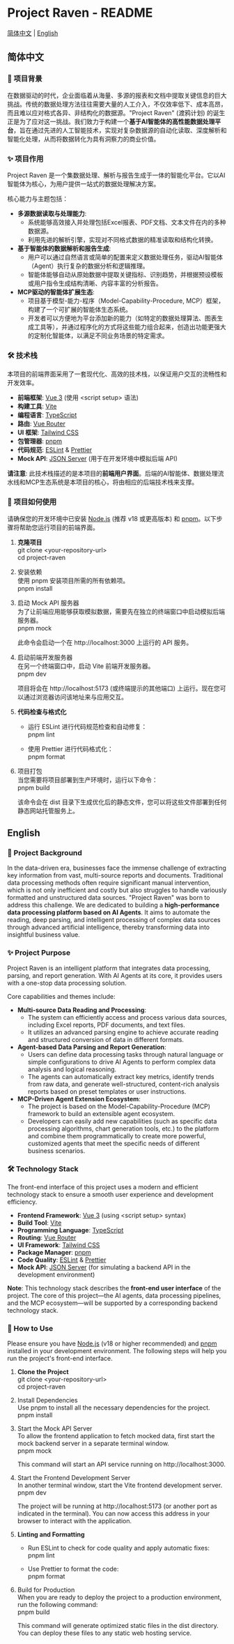 # **Project Raven \- README**

[简体中文](#bookmark=id.8bhcqjtfmji7) | [English](#bookmark=id.dqz15dyljibp)

## **简体中文**

### **🦅 项目背景**

在数据驱动的时代，企业面临着从海量、多源的报表和文档中提取关键信息的巨大挑战。传统的数据处理方法往往需要大量的人工介入，不仅效率低下、成本高昂，而且难以应对格式各异、非结构化的数据源。"Project Raven" (渡鸦计划) 的诞生正是为了应对这一挑战。我们致力于构建一个**基于AI智能体的高性能数据处理平台**，旨在通过先进的人工智能技术，实现对复杂数据源的自动化读取、深度解析和智能化处理，从而将数据转化为具有洞察力的商业价值。

### **✨ 项目作用**

Project Raven 是一个集数据处理、解析与报告生成于一体的智能化平台。它以AI智能体为核心，为用户提供一站式的数据处理解决方案。

核心能力与主题包括：

* **多源数据读取与处理能力**:  
  * 系统能够高效接入并处理包括Excel报表、PDF文档、文本文件在内的多种数据源。  
  * 利用先进的解析引擎，实现对不同格式数据的精准读取和结构化转换。  
* **基于智能体的数据解析和报告生成**:  
  * 用户可以通过自然语言或简单的配置来定义数据处理任务，驱动AI智能体（Agent）执行复杂的数据分析和逻辑推理。  
  * 智能体能够自动从原始数据中提取关键指标、识别趋势，并根据预设模板或用户指令生成结构清晰、内容丰富的分析报告。  
* **MCP驱动的智能体扩展生态**:  
  * 项目基于模型-能力-程序（Model-Capability-Procedure, MCP）框架，构建了一个可扩展的智能体生态系统。  
  * 开发者可以方便地为平台添加新的能力（如特定的数据处理算法、图表生成工具等），并通过程序化的方式将这些能力组合起来，创造出功能更强大的定制化智能体，以满足不同业务场景的特定需求。

### **🛠️ 技术栈**

本项目的前端界面采用了一套现代化、高效的技术栈，以保证用户交互的流畅性和开发效率。

* **前端框架**: [Vue 3](https://vuejs.org/) (使用 \<script setup\> 语法)  
* **构建工具**: [Vite](https://vitejs.dev/)  
* **编程语言**: [TypeScript](https://www.typescriptlang.org/)  
* **路由**: [Vue Router](https://router.vuejs.org/)  
* **UI 框架**: [Tailwind CSS](https://tailwindcss.com/)  
* **包管理器**: [pnpm](https://pnpm.io/)  
* **代码规范**: [ESLint](https://eslint.org/) & [Prettier](https://prettier.io/)  
* **Mock API**: [JSON Server](https://github.com/typicode/json-server) (用于在开发环境中模拟后端 API)

**请注意**: 此技术栈描述的是本项目的**前端用户界面**。后端的AI智能体、数据处理流水线和MCP生态系统是本项目的核心，将由相应的后端技术栈来支撑。

### **🚀 项目如何使用**

请确保您的开发环境中已安装 [Node.js](https://nodejs.org/) (推荐 v18 或更高版本) 和 [pnpm](https://pnpm.io/installation)。以下步骤将帮助您运行项目的前端界面。

1. **克隆项目**  
   git clone \<your-repository-url\>  
   cd project-raven

2. 安装依赖  
   使用 pnpm 安装项目所需的所有依赖项。  
   pnpm install

3. 启动 Mock API 服务器  
   为了让前端应用能够获取模拟数据，需要先在独立的终端窗口中启动模拟后端服务器。  
   pnpm mock

   此命令会启动一个在 http://localhost:3000 上运行的 API 服务。  

4. 启动前端开发服务器  
   在另一个终端窗口中，启动 Vite 前端开发服务器。  
   pnpm dev

   项目将会在 http://localhost:5173 (或终端提示的其他端口) 上运行。现在您可以通过浏览器访问该地址来与应用交互。  

5. **代码检查与格式化**  

   * 运行 ESLint 进行代码规范检查和自动修复：  
     pnpm lint

   * 使用 Prettier 进行代码格式化：  
     pnpm format

6. 项目打包  
   当您需要将项目部署到生产环境时，运行以下命令：  
   pnpm build

   该命令会在 dist 目录下生成优化后的静态文件，您可以将这些文件部署到任何静态网站托管服务上。

## **English**

### **🦅 Project Background**

In the data-driven era, businesses face the immense challenge of extracting key information from vast, multi-source reports and documents. Traditional data processing methods often require significant manual intervention, which is not only inefficient and costly but also struggles to handle variously formatted and unstructured data sources. "Project Raven" was born to address this challenge. We are dedicated to building a **high-performance data processing platform based on AI Agents**. It aims to automate the reading, deep parsing, and intelligent processing of complex data sources through advanced artificial intelligence, thereby transforming data into insightful business value.

### **✨ Project Purpose**

Project Raven is an intelligent platform that integrates data processing, parsing, and report generation. With AI Agents at its core, it provides users with a one-stop data processing solution.

Core capabilities and themes include:

* **Multi-source Data Reading and Processing**:  
  * The system can efficiently access and process various data sources, including Excel reports, PDF documents, and text files.  
  * It utilizes an advanced parsing engine to achieve accurate reading and structured conversion of data in different formats.  
* **Agent-based Data Parsing and Report Generation**:  
  * Users can define data processing tasks through natural language or simple configurations to drive AI Agents to perform complex data analysis and logical reasoning.  
  * The agents can automatically extract key metrics, identify trends from raw data, and generate well-structured, content-rich analysis reports based on preset templates or user instructions.  
* **MCP-Driven Agent Extension Ecosystem**:  
  * The project is based on the Model-Capability-Procedure (MCP) framework to build an extensible agent ecosystem.  
  * Developers can easily add new capabilities (such as specific data processing algorithms, chart generation tools, etc.) to the platform and combine them programmatically to create more powerful, customized agents that meet the specific needs of different business scenarios.

### **🛠️ Technology Stack**

The front-end interface of this project uses a modern and efficient technology stack to ensure a smooth user experience and development efficiency.

* **Frontend Framework**: [Vue 3](https://vuejs.org/) (using \<script setup\> syntax)  
* **Build Tool**: [Vite](https://vitejs.dev/)  
* **Programming Language**: [TypeScript](https://www.typescriptlang.org/)  
* **Routing**: [Vue Router](https://router.vuejs.org/)  
* **UI Framework**: [Tailwind CSS](https://tailwindcss.com/)  
* **Package Manager**: [pnpm](https://pnpm.io/)  
* **Code Quality**: [ESLint](https://eslint.org/) & [Prettier](https://prettier.io/)  
* **Mock API**: [JSON Server](https://github.com/typicode/json-server) (for simulating a backend API in the development environment)

**Note**: This technology stack describes the **front-end user interface** of the project. The core of this project—the AI agents, data processing pipelines, and the MCP ecosystem—will be supported by a corresponding backend technology stack.

### **🚀 How to Use**

Please ensure you have [Node.js](https://nodejs.org/) (v18 or higher recommended) and [pnpm](https://pnpm.io/installation) installed in your development environment. The following steps will help you run the project's front-end interface.

1. **Clone the Project**  
   git clone \<your-repository-url\>  
   cd project-raven

2. Install Dependencies  
   Use pnpm to install all the necessary dependencies for the project.  
   pnpm install

3. Start the Mock API Server  
   To allow the frontend application to fetch mocked data, first start the mock backend server in a separate terminal window.  
   pnpm mock

   This command will start an API service running on http://localhost:3000.  

4. Start the Frontend Development Server  
   In another terminal window, start the Vite frontend development server.  
   pnpm dev

   The project will be running at http://localhost:5173 (or another port as indicated in the terminal). You can now access this address in your browser to interact with the application.  

5. **Linting and Formatting**  

   * Run ESLint to check for code quality and apply automatic fixes:  
     pnpm lint

   * Use Prettier to format the code:  
     pnpm format

6. Build for Production  
   When you are ready to deploy the project to a production environment, run the following command:  
   pnpm build

   This command will generate optimized static files in the dist directory. You can deploy these files to any static web hosting service.